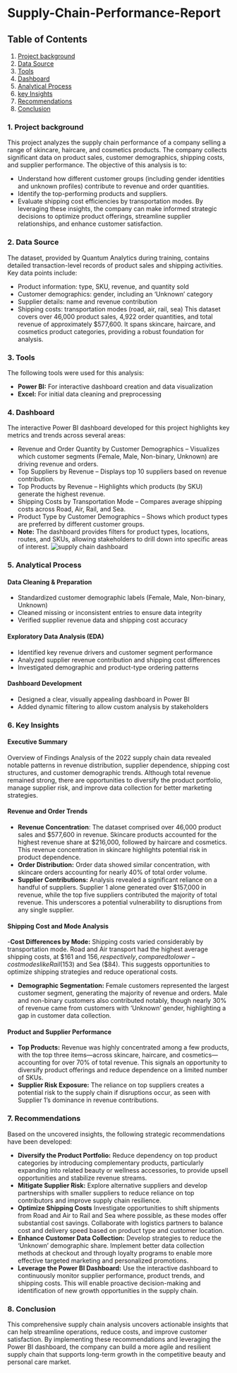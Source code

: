 # Supply-Chain-Performance-Report
## Table of Contents
1. [Project background](project-background)
2. [Data Source](data-source)
3. [Tools](tools)
4. [Dashboard](dashboard)
5. [Analytical Process](analytical-process)
6. [key Insights](key-insights)
7. [Recommendations](recommendations)
8. [Conclusion](Conclusion)

### 1. Project background
This project analyzes the supply chain performance of a company selling a range of skincare, haircare, and cosmetics products. The company collects significant data on product sales, customer demographics, shipping costs, and supplier performance.
The objective of this analysis is to:
- Understand how different customer groups (including gender identities and unknown profiles) contribute to revenue and order quantities.
- Identify the top-performing products and suppliers.
- Evaluate shipping cost efficiencies by transportation modes.
By leveraging these insights, the company can make informed strategic decisions to optimize product offerings, streamline supplier relationships, and enhance customer satisfaction.

### 2. Data Source
The dataset, provided by Quantum Analytics during training, contains detailed transaction-level records of product sales and shipping activities. Key data points include:
- Product information: type, SKU, revenue, and quantity sold
- Customer demographics: gender, including an ‘Unknown’ category
- Supplier details: name and revenue contribution
- Shipping costs: transportation modes (road, air, rail, sea)
This dataset covers over 46,000 product sales, 4,922 order quantities, and total revenue of approximately $577,600. It spans skincare, haircare, and cosmetics product categories, providing a robust foundation for analysis.

### 3. Tools
The following tools  were used for this analysis:
- **Power BI:** For interactive dashboard creation and data visualization
- **Excel:** For initial data cleaning and preprocessing
### 4. Dashboard
The interactive Power BI dashboard developed for this project highlights key metrics and trends across several areas:
- Revenue and Order Quantity by Customer Demographics – Visualizes which customer segments (Female, Male, Non-binary, Unknown) are driving revenue and orders.
- Top Suppliers by Revenue – Displays top 10 suppliers based on revenue contribution.
- Top Products by Revenue – Highlights which products (by SKU) generate the highest revenue.
- Shipping Costs by Transportation Mode – Compares average shipping costs across Road, Air, Rail, and Sea.
- Product Type by Customer Demographics – Shows which product types are preferred by different customer groups.
- **Note:** The dashboard provides filters for product types, locations, routes, and SKUs, allowing stakeholders to drill down into specific areas of interest.
  ![supply chain dashboard](https://github.com/user-attachments/assets/673613c3-73ac-4a50-9bda-1e6551e0dbf7)

  

 ### 5. Analytical Process
#### Data Cleaning & Preparation
- Standardized customer demographic labels (Female, Male, Non-binary, Unknown)
- Cleaned missing or inconsistent entries to ensure data integrity
- Verified supplier revenue data and shipping cost accuracy

#### Exploratory Data Analysis (EDA)
- Identified key revenue drivers and customer segment performance
- Analyzed supplier revenue contribution and shipping cost differences
- Investigated demographic and product-type ordering patterns
#### Dashboard Development
-  Designed a clear, visually appealing dashboard in Power BI
-  Added dynamic filtering to allow custom analysis by stakeholders

### 6. Key Insights
#### Executive Summary
Overview of Findings
Analysis of the 2022 supply chain data revealed notable patterns in revenue distribution, supplier dependence, shipping cost structures, and customer demographic trends. Although total revenue remained strong, there are opportunities to diversify the product portfolio, manage supplier risk, and improve data collection for better marketing strategies.

#### Revenue and Order Trends
- **Revenue Concentration**:
The dataset comprised over 46,000 product sales and $577,600 in revenue. Skincare products accounted for the highest revenue share at $216,000, followed by haircare and cosmetics. This revenue concentration in skincare highlights potential risk in product dependence.
- **Order Distribution:**
Order data showed similar concentration, with skincare orders accounting for nearly 40% of total order volume.
- **Supplier Contributions:**
Analysis revealed a significant reliance on a handful of suppliers. Supplier 1 alone generated over $157,000 in revenue, while the top five suppliers contributed the majority of total revenue. This underscores a potential vulnerability to disruptions from any single supplier.

#### Shipping Cost and Mode Analysis
-**Cost Differences by Mode:**
Shipping costs varied considerably by transportation mode. Road and Air transport had the highest average shipping costs, at $161 and $156, respectively, compared to lower-cost modes like Rail ($153) and Sea ($84). This suggests opportunities to optimize shipping strategies and reduce operational costs.
- **Demographic Segmentation:**
Female customers represented the largest customer segment, generating the majority of revenue and orders. Male and non-binary customers also contributed notably, though nearly 30% of revenue came from customers with ‘Unknown’ gender, highlighting a gap in customer data collection.

#### Product and Supplier Performance
- **Top Products:**
Revenue was highly concentrated among a few products, with the top three items—across skincare, haircare, and cosmetics—accounting for over 70% of total revenue. This signals an opportunity to diversify product offerings and reduce dependence on a limited number of SKUs.
- **Supplier Risk Exposure:**
The reliance on top suppliers creates a potential risk to the supply chain if disruptions occur, as seen with Supplier 1’s dominance in revenue contributions.

### 7. Recommendations
Based on the uncovered insights, the following strategic recommendations have been developed:
- **Diversify the Product Portfolio:**
Reduce dependency on top product categories by introducing complementary products, particularly expanding into related beauty or wellness accessories, to provide upsell opportunities and stabilize revenue streams.
- **Mitigate Supplier Risk:**
Explore alternative suppliers and develop partnerships with smaller suppliers to reduce reliance on top contributors and improve supply chain resilience.
- **Optimize Shipping Costs**
Investigate opportunities to shift shipments from Road and Air to Rail and Sea where possible, as these modes offer substantial cost savings. Collaborate with logistics partners to balance cost and delivery speed based on product type and customer location.
- **Enhance Customer Data Collection:**
Develop strategies to reduce the ‘Unknown’ demographic share. Implement better data collection methods at checkout and through loyalty programs to enable more effective targeted marketing and personalized promotions.
- **Leverage the Power BI Dashboard:**
Use the interactive dashboard to continuously monitor supplier performance, product trends, and shipping costs. This will enable proactive decision-making and identification of new growth opportunities in the supply chain.

### 8. Conclusion
This comprehensive supply chain analysis uncovers actionable insights that can help streamline operations, reduce costs, and improve customer satisfaction. By implementing these recommendations and leveraging the Power BI dashboard, the company can build a more agile and resilient supply chain that supports long-term growth in the competitive beauty and personal care market.

